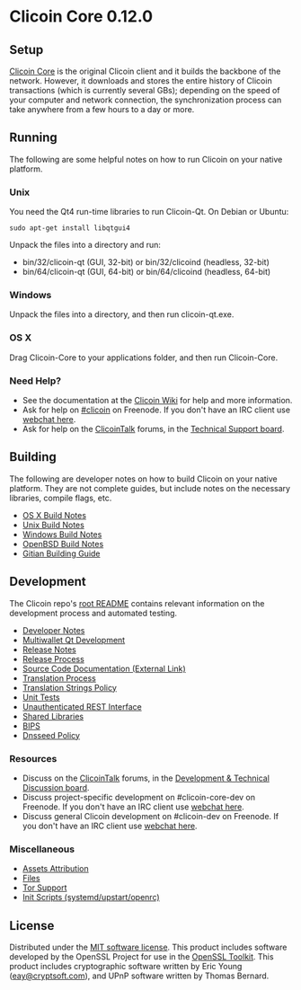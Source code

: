 Clicoin Core 0.12.0
=====================

Setup
---------------------
[Clicoin Core](http://clicoin.org/en/download) is the original Clicoin client and it builds the backbone of the network. However, it downloads and stores the entire history of Clicoin transactions (which is currently several GBs); depending on the speed of your computer and network connection, the synchronization process can take anywhere from a few hours to a day or more.

Running
---------------------
The following are some helpful notes on how to run Clicoin on your native platform.

### Unix

You need the Qt4 run-time libraries to run Clicoin-Qt. On Debian or Ubuntu:

	sudo apt-get install libqtgui4

Unpack the files into a directory and run:

- bin/32/clicoin-qt (GUI, 32-bit) or bin/32/clicoind (headless, 32-bit)
- bin/64/clicoin-qt (GUI, 64-bit) or bin/64/clicoind (headless, 64-bit)



### Windows

Unpack the files into a directory, and then run clicoin-qt.exe.

### OS X

Drag Clicoin-Core to your applications folder, and then run Clicoin-Core.

### Need Help?

* See the documentation at the [Clicoin Wiki](https://en.clicoin.it/wiki/Main_Page)
for help and more information.
* Ask for help on [#clicoin](http://webchat.freenode.net?channels=clicoin) on Freenode. If you don't have an IRC client use [webchat here](http://webchat.freenode.net?channels=clicoin).
* Ask for help on the [ClicoinTalk](https://clicointalk.org/) forums, in the [Technical Support board](https://clicointalk.org/index.php?board=4.0).

Building
---------------------
The following are developer notes on how to build Clicoin on your native platform. They are not complete guides, but include notes on the necessary libraries, compile flags, etc.

- [OS X Build Notes](build-osx.md)
- [Unix Build Notes](build-unix.md)
- [Windows Build Notes](build-windows.md)
- [OpenBSD Build Notes](build-openbsd.md)
- [Gitian Building Guide](gitian-building.md)

Development
---------------------
The Clicoin repo's [root README](https://github.com/clicoin/clicoin/blob/master/README.md) contains relevant information on the development process and automated testing.

- [Developer Notes](developer-notes.md)
- [Multiwallet Qt Development](multiwallet-qt.md)
- [Release Notes](release-notes.md)
- [Release Process](release-process.md)
- [Source Code Documentation (External Link)](https://dev.visucore.com/clicoin/doxygen/)
- [Translation Process](translation_process.md)
- [Translation Strings Policy](translation_strings_policy.md)
- [Unit Tests](unit-tests.md)
- [Unauthenticated REST Interface](REST-interface.md)
- [Shared Libraries](shared-libraries.md)
- [BIPS](bips.md)
- [Dnsseed Policy](dnsseed-policy.md)

### Resources
* Discuss on the [ClicoinTalk](https://clicointalk.org/) forums, in the [Development & Technical Discussion board](https://clicointalk.org/index.php?board=6.0).
* Discuss project-specific development on #clicoin-core-dev on Freenode. If you don't have an IRC client use [webchat here](http://webchat.freenode.net/?channels=clicoin-core-dev).
* Discuss general Clicoin development on #clicoin-dev on Freenode. If you don't have an IRC client use [webchat here](http://webchat.freenode.net/?channels=clicoin-dev).

### Miscellaneous
- [Assets Attribution](assets-attribution.md)
- [Files](files.md)
- [Tor Support](tor.md)
- [Init Scripts (systemd/upstart/openrc)](init.md)

License
---------------------
Distributed under the [MIT software license](http://www.opensource.org/licenses/mit-license.php).
This product includes software developed by the OpenSSL Project for use in the [OpenSSL Toolkit](https://www.openssl.org/). This product includes
cryptographic software written by Eric Young ([eay@cryptsoft.com](mailto:eay@cryptsoft.com)), and UPnP software written by Thomas Bernard.
